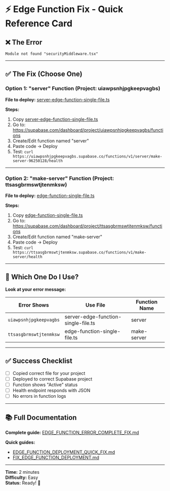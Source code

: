 # ⚡ Edge Function Fix - Quick Reference Card

## ❌ The Error
```
Module not found "securityMiddleware.tsx"
```

---

## ✅ The Fix (Choose One)

### Option 1: "server" Function (Project: uiawpsnhjpgkeepvagbs)
**File to deploy:** [server-edge-function-single-file.ts](server-edge-function-single-file.ts)

**Steps:**
1. Copy [server-edge-function-single-file.ts](server-edge-function-single-file.ts)
2. Go to: https://supabase.com/dashboard/project/uiawpsnhjpgkeepvagbs/functions
3. Create/Edit function named "server"
4. Paste code → Deploy
5. Test: `curl https://uiawpsnhjpgkeepvagbs.supabase.co/functions/v1/server/make-server-96250128/health`

---

### Option 2: "make-server" Function (Project: ttsasgbrmswtjtenmksw)
**File to deploy:** [edge-function-single-file.ts](edge-function-single-file.ts)

**Steps:**
1. Copy [edge-function-single-file.ts](edge-function-single-file.ts)
2. Go to: https://supabase.com/dashboard/project/ttsasgbrmswtjtenmksw/functions
3. Create/Edit function named "make-server"
4. Paste code → Deploy
5. Test: `curl https://ttsasgbrmswtjtenmksw.supabase.co/functions/v1/make-server/health`

---

## 🎯 Which One Do I Use?

**Look at your error message:**

| Error Shows | Use File | Function Name |
|-------------|----------|---------------|
| `uiawpsnhjpgkeepvagbs` | server-edge-function-single-file.ts | server |
| `ttsasgbrmswtjtenmksw` | edge-function-single-file.ts | make-server |

---

## ✅ Success Checklist

- [ ] Copied correct file for your project
- [ ] Deployed to correct Supabase project
- [ ] Function shows "Active" status
- [ ] Health endpoint responds with JSON
- [ ] No errors in function logs

---

## 📚 Full Documentation

**Complete guide:** [EDGE_FUNCTION_ERROR_COMPLETE_FIX.md](EDGE_FUNCTION_ERROR_COMPLETE_FIX.md)

**Quick guides:**
- [EDGE_FUNCTION_DEPLOYMENT_QUICK_FIX.md](EDGE_FUNCTION_DEPLOYMENT_QUICK_FIX.md)
- [FIX_EDGE_FUNCTION_DEPLOYMENT.md](FIX_EDGE_FUNCTION_DEPLOYMENT.md)

---

**Time:** 2 minutes  
**Difficulty:** Easy  
**Status:** Ready! 🚀
